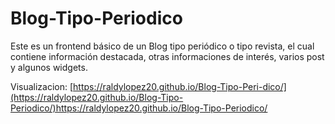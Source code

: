# Blog-Tipo-Periodico
Este es un frontend básico de un Blog tipo periódico o tipo revista,  el cual contiene información destacada, otras informaciones de interés,  varios post y algunos widgets.

Visualizacion: [https://raldylopez20.github.io/Blog-Tipo-Peri-dico/](https://raldylopez20.github.io/Blog-Tipo-Periodico/)https://raldylopez20.github.io/Blog-Tipo-Periodico/
